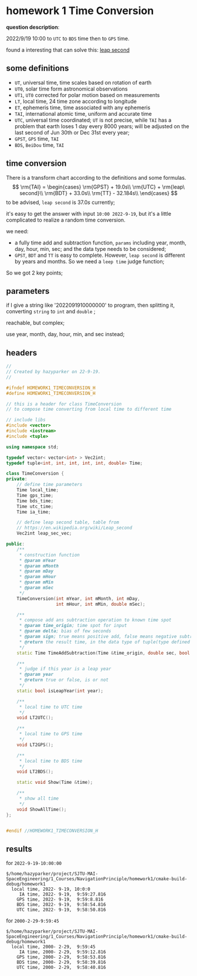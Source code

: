 # homework 1 Time Conversion

**question description**:

2022/9/19 10:00 to `UTC` to `BDS` time then to `GPS` time.

found a interesting that can solve this: [leap second](http://leapsecond.com/java/gpsclock.htm)

## some definitions

* `UT`, universal time, time scales based on rotation of earth
* `UT0`, solar time form astronomical observations
* `UT1`, `UT0` corrected for polar motion based on measurements
* `LT`, local time, 24 time zone according to longitude
* `ET`, ephemeris time, time associated with any ephemeris
* `TAI`, international atomic time, uniform and accurate time
* `UTC`, universal time coordinated; `UT` is not precise, while `TAI` has a problem that earth loses 1 day every 8000 years;
will be adjusted on the last second of Jun 30th or Dec 31st every year;
* `GPST`, `GPS` time, `TAI`
* `BDS`, `BeiDou` time, `TAI`

## time conversion

There is a transform chart according to the definitions and some formulas.
$$
\rm{TAI} = \begin{cases}
\rm{GPST} + 19.0s\\
\rm{UTC} + \rm{leap\ second}\\
\rm{BDT} + 33.0s\\
\rm{TT} - 32.184s\\
\end{cases}
$$
to be advised, `leap second` is $37.0s$ currently;

it's easy to get the answer with input `10:00 2022-9-19`, but it's a little complicated to realize a random time conversion.

we need:

* a fully time add and subtraction function, `params` including year, month, day, hour, min, sec; and the data type needs to be considered;
* `GPST`, `BDT` and `TT` is easy to complete. However, `leap second` is different by years and months. So we need a `leep time` judge function;

So we got 2 key points;

## parameters

if I give a string like '2022091910000000' to program, then splitting it, converting `string` to `int` and `double` ;

reachable, but complex;

use year, month, day, hour, min, and sec instead;

## headers

```cpp
//
// Created by hazyparker on 22-9-19.
//

#ifndef HOMEWORK1_TIMECONVERSION_H
#define HOMEWORK1_TIMECONVERSION_H

// this is a header for class TimeConversion
// to compose time converting from local time to different time

// include libs
#include <vector>
#include <iostream>
#include <tuple>

using namespace std;

typedef vector< vector<int> > Vec2int;
typedef tuple<int, int, int, int, int, double> Time;

class TimeConversion {
private:
    // define time parameters
    Time local_time;
    Time gps_time;
    Time bds_time;
    Time utc_time;
    Time ia_time;

    // define leap second table, table from
    // https://en.wikipedia.org/wiki/Leap_second
    Vec2int leap_sec_vec;

public:
    /**
     * construction function
     * @param mYear
     * @param mMonth
     * @param mDay
     * @param mHour
     * @param mMin
     * @param mSec
     */
    TimeConversion(int mYear, int mMonth, int mDay,
                   int mHour, int mMin, double mSec);

    /**
     * compose add ans subtraction operation to known time spot
     * @param time_origin; time spot for input
     * @param delta; bias of few seconds
     * @param sign; true means positive add, false means negative subtraction
     * @return the result time, in the data type of tuple(type defined before)
     */
    static Time TimeAddSubtraction(Time &time_origin, double sec, bool sign);

    /**
     * judge if this year is a leap year
     * @param year
     * @return true or false, is or not
     */
    static bool isLeapYear(int year);

    /**
     * local time to UTC time
     */
    void LT2UTC();

    /**
     * local time to GPS time
     */
    void LT2GPS();

    /**
     * local time to BDS time
     */
    void LT2BDS();

    static void Show(Time &time);

    /**
     * show all time
     */
    void ShowAllTime();
};


#endif //HOMEWORK1_TIMECONVERSION_H

```

## results

for `2022-9-19-10:00:00`

```shell
$/home/hazyparker/project/SJTU-MAI-SpaceEngineering/1_Courses/NavigationPrinciple/homework1/cmake-build-debug/homework1
  local time, 2022- 9-19, 10:0:0
     IA time, 2022- 9-19,  9:59:27.816
    GPS time, 2022- 9-19,  9:59:8.816
    BDS time, 2022- 9-19,  9:58:54.816
    UTC time, 2022- 9-19,  9:58:50.816
```

for `2000-2-29-9:59:45`

```shell
$/home/hazyparker/project/SJTU-MAI-SpaceEngineering/1_Courses/NavigationPrinciple/homework1/cmake-build-debug/homework1
  local time, 2000- 2-29,  9:59:45
     IA time, 2000- 2-29,  9:59:12.816
    GPS time, 2000- 2-29,  9:58:53.816
    BDS time, 2000- 2-29,  9:58:39.816
    UTC time, 2000- 2-29,  9:58:40.816
```





